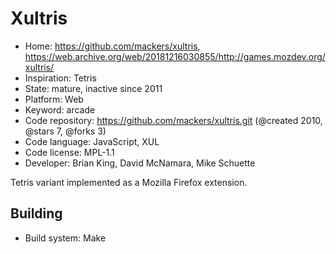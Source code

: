 # Xultris

- Home: https://github.com/mackers/xultris, https://web.archive.org/web/20181216030855/http://games.mozdev.org/xultris/
- Inspiration: Tetris
- State: mature, inactive since 2011
- Platform: Web
- Keyword: arcade
- Code repository: https://github.com/mackers/xultris.git (@created 2010, @stars 7, @forks 3)
- Code language: JavaScript, XUL
- Code license: MPL-1.1
- Developer: Brian King, David McNamara, Mike Schuette

Tetris variant implemented as a Mozilla Firefox extension.

## Building

- Build system: Make
